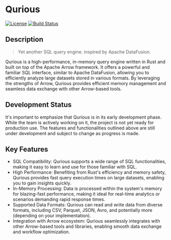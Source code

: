# Qurious

[![License](https://img.shields.io/badge/license-MIT-blue.svg)](LICENSE)
[![Build Status][actions-badge]][actions-url]

[actions-badge]: https://github.com/holicc/qurious/actions/workflows/rust.yml/badge.svg
[actions-url]: https://github.com/holicc/qurious/actions?query=branch%3Amain

## Description

> Yet another SQL query engine. inspired by Apache DataFusion.

Qurious is a high-performance, in-memory query engine written in Rust and built on top of the Apache Arrow framework. It offers a powerful and familiar SQL interface, similar to Apache DataFusion, allowing you to efficiently analyze large datasets stored in various formats. By leveraging the strengths of Arrow, Qurious provides efficient memory management and seamless data exchange with other Arrow-based tools.

## Development Status

It's important to emphasize that Qurious is in its early development phase. While the team is actively working on it, the project is not yet ready for production use. The features and functionalities outlined above are still under development and subject to change as progress is made.

## Key Features

- SQL Compatibility: Qurious supports a wide range of SQL functionalities, making it easy to learn and use for those familiar with SQL.
- High Performance: Benefiting from Rust's efficiency and memory safety, Qurious provides fast query execution times on large datasets, enabling you to gain insights quickly.
- In-Memory Processing: Data is processed within the system's memory for blazing-fast performance, making it ideal for real-time analytics or scenarios demanding rapid response times.
- Supported Data Formats: Qurious can read and write data from diverse formats, including CSV, Parquet, JSON, Avro, and potentially more (depending on your implementation).
- Integration with Arrow ecosystem: Qurious seamlessly integrates with other Arrow-based tools and libraries, enabling smooth data exchange and workflow optimization.
